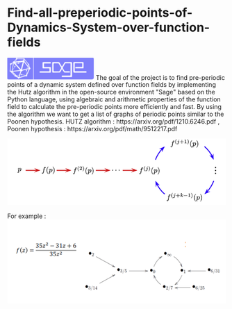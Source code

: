 # Find-all-preperiodic-points-of-Dynamics-System-over-function-fields
<img src="Images/sagemath.png" width=200> 
The goal of the project is to find pre-periodic points of a dynamic system defined over function fields by implementing the Hutz algorithm in the open-source environment "Sage" based on the Python language, using algebraic and arithmetic properties of the function field to calculate the pre-periodic points more efficiently and fast.
By using the algorithm we want to get a list of graphs of periodic points similar to the Poonen hypothesis.
HUTZ algorithm : https://arxiv.org/pdf/1210.6246.pdf ,
Poonen hypothesis : https://arxiv.org/pdf/math/9512217.pdf

![](Images/Typical-segments-of-the-trajectory-of-a-generic-map-f-dxTH-when-starting-from-a.png)

For example : 
![](Images/example.png)

